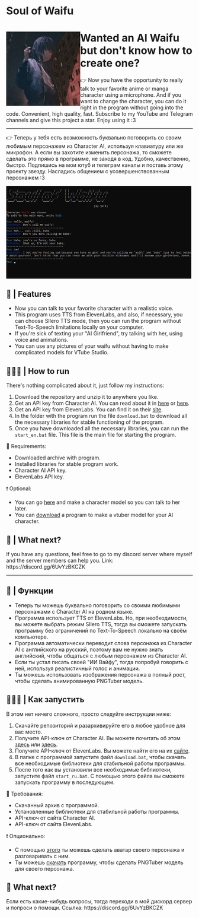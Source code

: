 # Soul of Waifu
<div>
  <img width="200" align="left" src="preview1.jpg"/>
  <h1>Wanted an AI Waifu but don't know how to create one?</h1>
  </p>
</div>
👉 Now you have the opportunity to really talk to your favorite anime or manga character using a microphone. And if you want to change the character, you can do it right in the program without going into the code. Convenient, high quality, fast. Subscribe to my YouTube and Telegram channels and give this project a star. Enjoy using it :3
</p>

-----------------------------------------------------
👉 Теперь у тебя есть возможность буквально поговорить со своим любимым персонажем из Character AI, используя клавиатуру или же микрофон. А если вы захотите изменить персонажа, то сможете сделать это прямо в программе, не заходя в код. Удобно, качественно, быстро. Подпишись на мои ютуб и телеграм каналы и поставь этому проекту звезду. Насладись общением с усовершенствованным персонажем :3
</p>
<img width="500" align="center" src="title.jpg"/>
  
## 🧠 | Features
 - Now you can talk to your favorite character with a realistic voice.
 - This program uses TTS from ElevenLabs, and also, if necessary, you can choose SIlero TTS mode, then you can run the program without Text-To-Speech limitations locally on your computer.
 - If you're sick of texting your "AI Girlfriend", try talking with her, using voice and animations.
 - You can use any pictures of your waifu without having to make complicated models for VTube Studio.

## 👨🏻‍💻 | How to run
There's nothing complicated about it, just follow my instructions:
1) Download the repository and unzip it to anywhere you like.
2) Get an API key from Character AI. You can read about it in [here](https://pycai.gitbook.io/welcome/api/values) or [here](https://github.com/kramcat/CharacterAI/tree/main#-get-token).
3) Get an API key from ElevenLabs. You can find it on their [site](https://elevenlabs.io/subscription).
4) In the folder with the program run the file `download.bat` to download all the necessary libraries for stable functioning of the program.
5) Once you have downloaded all the necessary libraries, you can run the `start_en.bat` file. This file is the main file for starting the program.

📌 Requirements:
- Downloaded archive with program.
- Installed libraries for stable program work.
- Character AI API key.
- ElevenLabs API key.

❗️ Optional:
- You can go [here](https://github.com/pkhungurn/talking-head-anime-3-demo) and make a character model so you can talk to her later.
- You can [download](https://olmewe.itch.io/veadotube-mini) a program to make a vtuber model for your AI character.

## 👀 | What next?
</p> If you have any questions, feel free to go to my discord server where myself and the server members can help you. Link: https://discord.gg/6UvYzBKCZK

-----------------------------------------------------
## 🧠 | Функции
 - Теперь ты можешь буквально поговорить со своими любимыми персонажами с Character AI на родном языке.
 - Программа использует TTS от ElevenLabs. Но, при необходимости, вы можете выбрать режим SIlero TTS, тогда вы сможете запускать программу без ограничений по Text-To-Speech локально на своём компьютере.
 - Программа автоматически переводит слова персонажа из Character AI с английского на русский, поэтому вам не нужно знать английский, чтобы общаться с любым персонажем из Character AI.
 - Если ты устал писать своей "ИИ Вайфу", тогда попробуй говорить с ней, используя реалистичный голос и анимации.
 - Ты можешь использовать изображения персонажа в полный рост, чтобы сделать анимированную PNGTuber модель.

## 👨🏻‍💻 | Как запустить
В этом нет ничего сложного, просто следуйте инструкции ниже:
1) Скачайте репозиторий и разархивируйте его в любое удобное для вас место.
2) Получите API-ключ от Character AI. Вы можете почитать об этом [здесь](https://pycai.gitbook.io/welcome/api/values) или [здесь](https://github.com/kramcat/CharacterAI/tree/main#-get-token).
3) Получите API-ключ от ElevenLabs. Вы можете найти его на их [сайте](https://elevenlabs.io/subscription).
4) В папке с программой запустите файл `download.bat`, чтобы скачать все необходимые библиотеки для стабильной работы программы.
5) После того как вы установили все необходимые библиотеки, запустите файл `start_ru.bat`. С помощью этого файла вы сможете запускать программу в последующем.

📌 Требования:
- Скачанный архив с программой.
- Установленные библиотеки для стабильной работы программы.
- API-ключ от сайта Character AI.
- API-ключ от сайта ElevenLabs.

❗️ Опционально:
- С помощью [этого](https://github.com/pkhungurn/talking-head-anime-3-demo) ты можешь сделать аватар своего персонажа и разговаривать с ним.
- Ты можешь [скачать](https://olmewe.itch.io/veadotube-mini) программу, чтобы сделать PNGTuber модель для своего персонажа.

## 👀 What next?
</p> Если есть какие-нибудь вопросы, тогда переходи в мой дискорд сервер и попроси о помощи. Ссылка: https://discord.gg/6UvYzBKCZK
